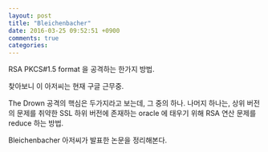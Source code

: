 ```yaml
---
layout: post
title: "Bleichenbacher"
date: 2016-03-25 09:52:51 +0900
comments: true
categories: 
---
```


RSA PKCS#1.5 format 을 공격하는 한가지 방법.

찾아보니 이 아저씨는 현재 구글 근무중.

The Drown 공격의 핵심은 두가지라고 보는데, 그 중의 하나. 나머지 하나는, 상위 버전의 문제를 취약한 SSL 하위 버전에 존재하는 oracle 에 태우기 위해 RSA 연산 문제를 reduce 하는 방법.

Bleichenbacher 아저씨가 발표한 논문을 정리해본다.
